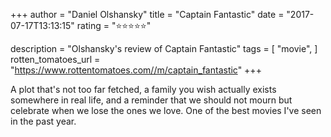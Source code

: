 +++
author = "Daniel Olshansky"
title = "Captain Fantastic"
date = "2017-07-17T13:13:15"
rating = "⭐⭐⭐⭐⭐"

description = "Olshansky's review of Captain Fantastic"
tags = [
    "movie",
]
rotten_tomatoes_url = "https://www.rottentomatoes.com//m/captain_fantastic"
+++

A plot that's not too far fetched, a family you wish actually exists somewhere in real life, and a reminder that we should not mourn but celebrate when we lose the ones we love. One of the best movies I've seen in the past year.
